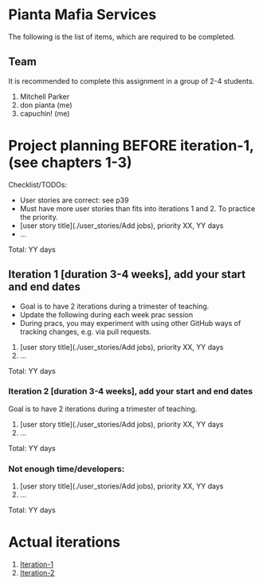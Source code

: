 # Pianta Mafia Services

The following is the list of items, which are required to be completed.

## Team

It is recommended to complete this assignment in a group of 2-4 students.
1. Mitchell Parker 
2. don pianta (me)
3. capuchin! (me)


# Project planning BEFORE iteration-1, (see chapters 1-3)
Checklist/TODOs:
* User stories are correct: see p39
* Must have more user stories than fits into iterations 1 and 2. To practice the priority.
* [user story title](./user_stories/Add jobs), priority XX, YY days 
* ...

Total: YY days


## Iteration 1 [duration 3-4 weeks], add your start and end dates 

* Goal is to have 2 iterations during a trimester of teaching.
* Update the following during each week prac session
* During pracs, you may experiment with using other GitHub ways of tracking changes, e.g. via pull requests.

1. [user story title](./user_stories/Add jobs), priority XX, YY days 
2. ...

Total: YY days


### Iteration 2 [duration 3-4 weeks], add your start and end dates
Goal is to have 2 iterations during a trimester of teaching.
1. [user story title](./user_stories/Add jobs), priority XX, YY days 
2. ...

Total: YY days

### Not enough time/developers: 
1. [user story title](./user_stories/Add jobs), priority XX, YY days 
2. ...

Total: YY days

# Actual iterations
1. [Iteration-1](./iteration_1.md)
2. [Iteration-2](./iteration_2.md)


